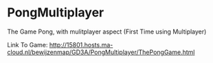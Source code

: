 # PongMultiplayer
The Game Pong, with mulitplayer aspect (First Time using Multiplayer)


Link To Game:
http://15801.hosts.ma-cloud.nl/bewijzenmap/GD3A/PongMultiplayer/ThePongGame.html
